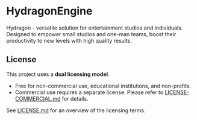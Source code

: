 # HydragonEngine
Hydragon - versatile solution for entertainment studios and individuals. Designed to empower small studios and one-man teams, boost their productivity to new levels with high quality results.

## License

This project uses a **dual licensing model**:

- Free for non-commercial use, educational institutions, and non-profits.
- Commercial use requires a separate license. Please refer to [LICENSE-COMMERCIAL.md](./LICENSE-COMMERCIAL.md) for details.

See [LICENSE.md](./LICENSE.md) for an overview of the licensing terms.


